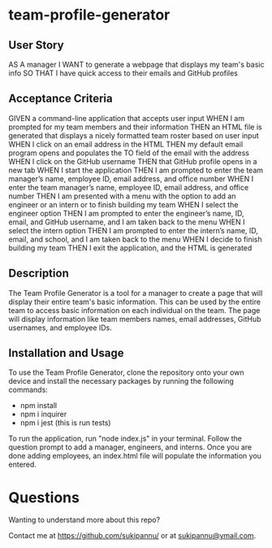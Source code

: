 # team-profile-generator

## User Story
AS A manager
I WANT to generate a webpage that displays my team's basic info
SO THAT I have quick access to their emails and GitHub profiles

## Acceptance Criteria
GIVEN a command-line application that accepts user input
WHEN I am prompted for my team members and their information
THEN an HTML file is generated that displays a nicely formatted team roster based on user input
WHEN I click on an email address in the HTML
THEN my default email program opens and populates the TO field of the email with the address
WHEN I click on the GitHub username
THEN that GitHub profile opens in a new tab
WHEN I start the application
THEN I am prompted to enter the team manager’s name, employee ID, email address, and office number
WHEN I enter the team manager’s name, employee ID, email address, and office number
THEN I am presented with a menu with the option to add an engineer or an intern or to finish building my team
WHEN I select the engineer option
THEN I am prompted to enter the engineer’s name, ID, email, and GitHub username, and I am taken back to the menu
WHEN I select the intern option
THEN I am prompted to enter the intern’s name, ID, email, and school, and I am taken back to the menu
WHEN I decide to finish building my team
THEN I exit the application, and the HTML is generated

## Description
The Team Profile Generator is a tool for a manager to create a page that will display their entire team's basic information. This can be used by the entire team to access basic information on each individual on the team. The page will display information like team members names, email addresses, GitHub usernames, and employee IDs. 

## Installation and Usage
To use the Team Profile Generator, clone the repository onto your own device and install the necessary packages by running the following commands:
* npm install
* npm i inquirer
* npm i jest (this is run tests)

To run the application, run "node index.js" in your terminal. Follow the question prompt to add a manager, engineers, and interns. Once you are done adding employees, an index.html file will populate the information you entered. 

# Questions

  Wanting to understand more about this repo?

  Contact me at https://github.com/sukipannu/ or at sukipannu@ymail.com. 
